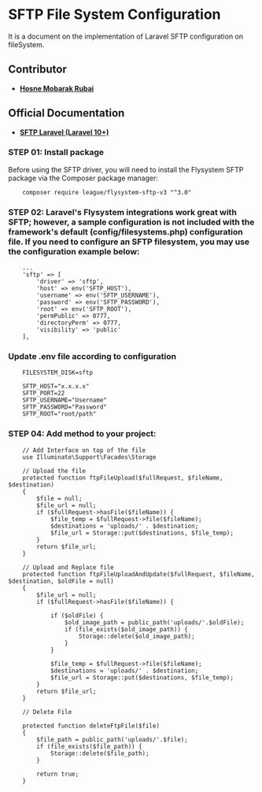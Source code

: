 # SFTP File System Configuration
It is a document on the implementation of Laravel SFTP configuration on fileSystem.

## Contributor

- **[Hosne Mobarak Rubai](https://github.com/hmrubai/)**


## Official Documentation

 - **[SFTP Laravel (Laravel 10+)](https://laravel.com/docs/11.x/filesystem#sftp-driver-configuration)**

### STEP 01: Install package
Before using the SFTP driver, you will need to install the Flysystem SFTP package via the Composer package manager:

```
    composer require league/flysystem-sftp-v3 "^3.0"
```

### STEP 02: Laravel's Flysystem integrations work great with SFTP; however, a sample configuration is not included with the framework's default (config/filesystems.php) configuration file. If you need to configure an SFTP filesystem, you may use the configuration example below:

```
    ...
    'sftp' => [
        'driver' => 'sftp',
        'host' => env('SFTP_HOST'),
        'username' => env('SFTP_USERNAME'),
        'password' => env('SFTP_PASSWORD'),
        'root' => env('SFTP_ROOT'),
        'permPublic' => 0777,
        'directoryPerm' => 0777,
        'visibility' => 'public'
    ],
```

### Update .env file according to configuration

```
    FILESYSTEM_DISK=sftp

    SFTP_HOST="x.x.x.x"
    SFTP_PORT=22
    SFTP_USERNAME="Username"
    SFTP_PASSWORD="Password"
    SFTP_ROOT="root/path" 
```

### STEP 04: Add method to your project: 

```
    // Add Interface on top of the file
    use Illuminate\Support\Facades\Storage

    // Upload the file
    protected function ftpFileUpload($fullRequest, $fileName, $destination)
    {
        $file = null;
        $file_url = null;
        if ($fullRequest->hasFile($fileName)) {
            $file_temp = $fullRequest->file($fileName);
            $destinations = 'uploads/' . $destination;
            $file_url = Storage::put($destinations, $file_temp);
        }
        return $file_url;
    }

    // Upload and Replace file
    protected function ftpFileUploadAndUpdate($fullRequest, $fileName, $destination, $oldFile = null)
    {
        $file_url = null;
        if ($fullRequest->hasFile($fileName)) {

            if ($oldFile) {
                $old_image_path = public_path('uploads/'.$oldFile);
                if (file_exists($old_image_path)) {
                    Storage::delete($old_image_path);
                }
            }

            $file_temp = $fullRequest->file($fileName);
            $destinations = 'uploads/' . $destination;
            $file_url = Storage::put($destinations, $file_temp);
        }
        return $file_url;
    }

    // Delete File 

    protected function deleteFtpFile($file)
    {
        $file_path = public_path('uploads/'.$file);
        if (file_exists($file_path)) {
            Storage::delete($file_path);
        }

        return true;
    }
```

